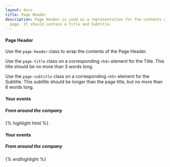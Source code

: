 ```yaml
---
layout: docs
title: Page Header
description: Page Header is used as a representation for the contents of the
  page. It should contain a Title and Subtitle.
---
```


#### Page Header

Use the `page-header` class to wrap the contents of the Page Header.

Use the `page-title` class on a corresponding `<h4>` element for the Title.
This title should be no more than 3 words long.

Use the `page-subtitle` class on a corresponding `<h5>` element for the Subtitle.
This subtitle should be longer than the page title, but no more than 6 words long.

<div class="nest-example">
  <div class="page-header">
    <h4 class="page-title">Your events</h4>
    <h5 class="page-subtitle">From around the company</h5>
  </div>
</div>

{% highlight html %}
<div class="page-header">
  <h4 class="page-title">Your events</h4>
  <h5 class="page-subtitle">From around the company</h5>
</div>
{% endhighlight %}

